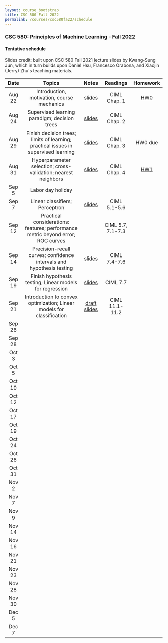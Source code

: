 ```yaml
---
layout: course_bootstrap
title: CSC 580 Fall 2022
permalink: /courses/csc580fa22/schedule
---
```


<!--
<style>
    table {
        width: 100%;
    }
</style>
-->

### CSC 580: Principles of Machine Learning - Fall 2022

#### Tentative schedule

Slides credit: built upon CSC 580 Fall 2021 lecture slides by Kwang-Sung Jun, which in turn builds upon Daniel Hsu, Francesco Orabona, and Xiaojin (Jerry) Zhu's teaching materials. 


|Date  | Topics | Notes | Readings  | Homework |
|:---:|:------------:|:---:|:---:|:---:|
|Aug 22 | Introduction, motivation, course mechanics | [slides](22_lec00_final.pdf) | CIML Chap. 1 | [HW0](CSC_580_HW0.pdf) |
|Aug 24 | Supervised learning paradigm; decision trees | [slides](22_lec01_final.pdf) | CIML Chap. 2 |  |
|Aug 29 | Finish decision trees; limits of learning; practical issues in supervised learning | [slides](22_lec02_final.pdf) | CIML Chap. 3 | HW0 due |
|Aug 31 | Hyperparameter selection; cross-validation; nearest neighbors  | [slides](22_lec03_final.pdf) | CIML Chap. 4 | [HW1](CSC_580_HW1.pdf) |
|Sep 5 | Labor day holiday |  |  |  |
|Sep 7 | Linear classifiers; Perceptron |  [slides](22_lec04_final.pdf) | CIML 5.1-5.6 |  |
|Sep 12 | Practical considerations: features; performance metric beyond error; ROC curves |  | CIML 5.7, 7.1-7.3 |  |
|Sep 14 | Precision-recall curves; confidence intervals and hypothesis testing | [slides](22_lec05_final.pdf) | CIML 7.4-7.6 |  |
|Sep 19 | Finish hypothesis testing; Linear models for regression | [slides](22_lec06_final.pdf) | CIML 7.7 |  |
|Sep 21 | Introduction to convex optimization; Linear models for classification | [draft slides](22_lec07_final.pdf) | CIML 11.1-11.2 |  |
|Sep 26  |  |  |  |  |
|Sep 28  |  |  |  |  |
|Oct 3  |  |  |  |  |
|Oct 5 |  |  |  |  |
|Oct 10 |  |  |  |  |
|Oct 12 |  |  |  |  |
|Oct 17 |  |  |  |  |
|Oct 19 |  |  |  |  |
|Oct 24 |  |  |  |  |
|Oct 26 |  |  |  |  |
|Oct 31 |  |  |  |  |
|Nov 2 |  |  |  |  |
|Nov 7 |  |  |  |  |
|Nov 9 |  |  |  |  |
|Nov 14 |  |  |  |  |
|Nov 16 |  |  |  |  |
|Nov 21 |  |  |  |  |
|Nov 23 |  |  |  |  |
|Nov 28 |  |  |  |  |
|Nov 30 |  |  |  |  |
|Dec 5 |  |  |  |  |
|Dec 7 |  |  |  |  |
